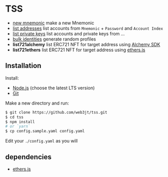 # TSS


- [new mnemonic](./md/newMnemonic.md) make a new Mnemonic
- [list addresses](./md/listAddr.md) list accounts from `Mnemonic` + `Password` and `Account Index`
- [list private keys](./md/listPriv.md) list accounts and private keys from ...
- [bulk identities](./md/idents.md) generate random profiles
- **list721alchemy** list ERC721 NFT for target address using [Alchemy SDK](https://github.com/alchemyplatform/alchemy-sdk-js)
- **list721ethers** list ERC721 NFT for target address using [ethers.js](https://docs.ethers.org/v6/)


## Installation

Install:

- [Node.js](https://nodejs.org/en/) (choose the latest LTS version)
- [Git](https://git-scm.com/)

Make a new directory and run:

```bash
$ git clone https://github.com/web3jt/tss.git
$ cd tss
$ npm install
# or `yarn`
$ cp config.sample.yaml config.yaml
```

Edit your `./config.yaml` as you will


## dependencies

- [ethers.js](https://docs.ethers.org/v6/)

